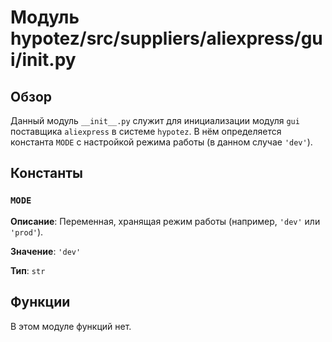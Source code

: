 # Модуль hypotez/src/suppliers/aliexpress/gui/__init__.py

## Обзор

Данный модуль `__init__.py` служит для инициализации модуля `gui` поставщика `aliexpress` в системе `hypotez`.  В нём определяется константа `MODE` с настройкой режима работы (в данном случае `'dev'`).

## Константы

### `MODE`

**Описание**:  Переменная, хранящая режим работы (например, `'dev'` или `'prod'`).

**Значение**: `'dev'`

**Тип**: `str`


## Функции

В этом модуле функций нет.